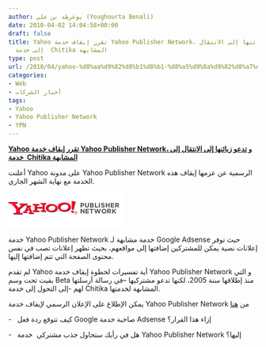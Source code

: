 ```yaml
---
author: يوغرطة بن علي (Youghourta Benali)
date: 2010-04-02 14:04:58+00:00
draft: false
title: Yahoo تقرر إيقاف خدمة Yahoo Publisher Network، و تدعو زبائنها إلى الانتقال
  إلى خدمة  Chitika المشابهة
type: post
url: /2010/04/yahoo-%d8%aa%d9%82%d8%b1%d8%b1-%d8%a5%d9%8a%d9%82%d8%a7%d9%81-%d8%ae%d8%af%d9%85%d8%a9-yahoo-publisher-network%d8%8c-%d9%88-%d8%aa%d8%af%d8%b9%d9%88-%d8%b2%d8%a8%d8%a7%d8%a6%d9%86%d9%87%d8%a7-%d8%a5/
categories:
- Web
- أخبار الشركات
tags:
- Yahoo
- Yahoo Publisher Network
- YPN
---
```


[**Yahoo تقرر إيقاف خدمة Yahoo Publisher Network، و تدعو زبائنها إلى الانتقال إلى خدمة  Chitika المشابهة**](https://www.it-scoop.com/2010/04/yahoo-%d8%aa%d9%82%d8%b1%d8%b1-%d8%a5%d9%8a%d9%82%d8%a7%d9%81-%d8%ae%d8%af%d9%85%d8%a9-yahoo-publisher-network%d8%8c-%d9%88-%d8%aa%d8%af%d8%b9%d9%88-%d8%b2%d8%a8%d8%a7%d8%a6%d9%86%d9%87%d8%a7-%d8%a5/)


أعلنت Yahoo على مدونة Yahoo Publisher Network الرسمية عن عزمها إيقاف هذه الخدمة مع نهاية الشهر الجاري.

[![](yahoo-publisher-network-logo.gif)
](https://www.it-scoop.com/2010/04/yahoo-%d8%aa%d9%82%d8%b1%d8%b1-%d8%a5%d9%8a%d9%82%d8%a7%d9%81-%d8%ae%d8%af%d9%85%d8%a9-yahoo-publisher-network%d8%8c-%d9%88-%d8%aa%d8%af%d8%b9%d9%88-%d8%b2%d8%a8%d8%a7%d8%a6%d9%86%d9%87%d8%a7-%d8%a5/)

خدمة Yahoo Publisher Network خدمة مشابهة لـ Google Adsense حيث توفر إعلانات نصية يمكن للمشتركين إضافتها إلى مواقعهم، بحيث تظهر إعلانات تصب في نفس محتوى الصفحة التي تتم إضافتها إليها.

لم تقدم Yahoo أية تفسيرات لخطوة إيقاف خدمة Yahoo Publisher Network و التي بقيت تحت وسم Beta منذ إطلاقها سنة 2005، لكنها تدعو مشتركيها –في رسالة أرسلتها لهم -إلى التحول إلى خدمة Chitika المشابهة لخدمتها.

يمكن الإطلاع على الإعلان الرسمي لإيقاف خدمة Yahoo Publisher Network من [هنا](http://ypnblog.com/blog/2010/03/31/yahoo-self-service-beta-program-for-small-publishers-to-close-april-30/)

-   كيف تتوقع ردة فعل Google صاحبة خدمة Adsense إزاء هذا القرار؟

-   هل في رأيك ستحاول جذب مشتركي  خدمة Yahoo Publisher Network  إليها؟
